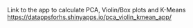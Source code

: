 Link to the app to calculate PCA, Violin/Box plots and K-Means
https://datappsforhs.shinyapps.io/pca_violin_kmean_app/
